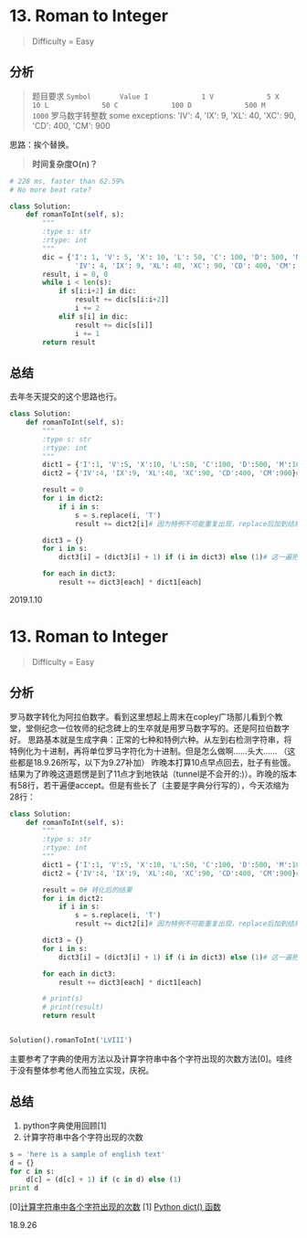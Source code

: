 # 13. Roman to Integer
> Difficulty = Easy

## 分析

> 题目要求
> `Symbol       Value
I             1
V             5
X             10
L             50
C             100
D             500
M             1000`
> 罗马数字转整数
> some exceptions:
> 'IV': 4, 'IX': 9, 'XL': 40, 'XC': 90, 'CD': 400, 'CM': 900

思路：挨个替换。

> **时间复杂度O(n)？**

```python
# 228 ms, faster than 62.59%
# No more beat rate?

class Solution:
	def romanToInt(self, s):
		"""
		:type s: str
		:rtype: int
		"""
		dic = {'I': 1, 'V': 5, 'X': 10, 'L': 50, 'C': 100, 'D': 500, 'M': 1000,
				'IV': 4, 'IX': 9, 'XL': 40, 'XC': 90, 'CD': 400, 'CM': 900}
		result, i = 0, 0
		while i < len(s):
			if s[i:i+2] in dic:
				result += dic[s[i:i+2]]
				i += 2
			elif s[i] in dic:
				result += dic[s[i]]
				i += 1
		return result
```

## 总结

去年冬天提交的这个思路也行。

```python
class Solution:
	def romanToInt(self, s):
		"""
		:type s: str
		:rtype: int
		"""
		dict1 = {'I':1, 'V':5, 'X':10, 'L':50, 'C':100, 'D':500, 'M':1000, 'T':0}# 正常映射表
		dict2 = {'IV':4, 'IX':9, 'XL':40, 'XC':90, 'CD':400, 'CM':900}# 特例映射表

		result = 0
		for i in dict2:
			if i in s:
				s = s.replace(i, 'T')
				result += dict2[i]# 因为特例不可能重复出现，replace后加到结果里

		dict3 = {}
		for i in s:
			dict3[i] = (dict3[i] + 1) if (i in dict3) else (1)# 这一遍把s里的每个字符出现次数统计，放入字典3

		for each in dict3:
			result += dict3[each] * dict1[each]
```

2019.1.10


# 13. Roman to Integer
> Difficulty = Easy

## 分析
罗马数字转化为阿拉伯数字。看到这里想起上周末在copley广场那儿看到个教堂，堂侧纪念一位牧师的纪念碑上的生卒就是用罗马数字写的。还是阿拉伯数字好。
思路基本就是生成字典：正常的七种和特例六种。从左到右检测字符串，将特例化为十进制，再将单位罗马字符化为十进制。但是怎么做啊……头大……
（这些都是18.9.26所写，以下为9.27补加）
昨晚本打算10点早点回去，肚子有些饿。结果为了昨晚这道题愣是到了11点才到地铁站（tunnel是不会开的:)）。昨晚的版本有58行，若干遍便accept。但是有些长了（主要是字典分行写的），今天浓缩为28行：
```python
class Solution:
    def romanToInt(self, s):
        """
        :type s: str
        :rtype: int
        """
        dict1 = {'I':1, 'V':5, 'X':10, 'L':50, 'C':100, 'D':500, 'M':1000, 'T':0}# 正常映射表
        dict2 = {'IV':4, 'IX':9, 'XL':40, 'XC':90, 'CD':400, 'CM':900}# 特例映射表

        result = 0# 转化后的结果
        for i in dict2:
            if i in s:
                s = s.replace(i, 'T')
                result += dict2[i]# 因为特例不可能重复出现，replace后加到结果里

        dict3 = {}
        for i in s:
            dict3[i] = (dict3[i] + 1) if (i in dict3) else (1)# 这一遍把s里的每个字符出现次数统计，放入字典3

        for each in dict3:
            result += dict3[each] * dict1[each]

        # print(s)
        # print(result)
        return result


Solution().romanToInt('LVIII')
```

主要参考了字典的使用方法以及计算字符串中各个字符出现的次数方法[0]。哇终于没有整体参考他人而独立实现，庆祝。

## 总结
1. python字典使用回顾[1]
2. 计算字符串中各个字符出现的次数
```python
s = 'here is a sample of english text' 
d = {} 
for c in s: 
    d[c] = (d[c] + 1) if (c in d) else (1) 
print d
```

[0][计算字符串中各个字符出现的次数](https://blog.csdn.net/qq807237096/article/details/68940848)
[1] [Python dict() 函数](http://www.runoob.com/python/python-func-dict.html)

18.9.26
